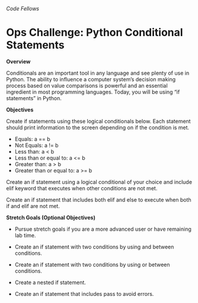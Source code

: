 *Code Fellows*

# Ops Challenge: Python Conditional Statements

**Overview**

Conditionals are an important tool in any language and see plenty of use in Python. The ability to influence a computer system’s decision making process based on value comparisons is powerful and an essential ingredient in most programming languages. Today, you will be using “if statements” in Python.

**Objectives**

Create if statements using these logical conditionals below. Each statement should print information to the screen depending on if the condition is met.

- Equals: a == b
- Not Equals: a != b
- Less than: a < b
- Less than or equal to: a <= b
- Greater than: a > b
- Greater than or equal to: a   >= b

Create an if statement using a logical conditional of your choice and include elif keyword that executes when other conditions are not met.

Create an if statement that includes both elif and else to execute when both if and elif are not met.

**Stretch Goals (Optional Objectives)**

- Pursue stretch goals if you are a more advanced user or have remaining lab time.

- Create an if statement with two conditions by using and between conditions.

- Create an if statement with two conditions by using or between conditions.

- Create a nested if statement.

- Create an if statement that includes pass to avoid errors.